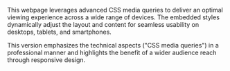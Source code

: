 This webpage leverages advanced CSS media queries to deliver an optimal viewing experience across a wide range of devices.  The embedded styles dynamically adjust the layout and content for seamless usability on desktops, tablets, and smartphones.

This version emphasizes the technical aspects ("CSS media queries") in a professional manner and highlights the benefit of a wider audience reach through responsive design.

